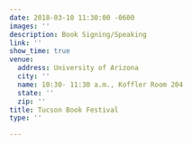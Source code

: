 ```yaml
---
date: 2018-03-10 11:30:00 -0600
images: ''
description: Book Signing/Speaking
link: ''
show_time: true
venue:
  address: University of Arizona
  city: ''
  name: 10:30- 11:30 a.m., Koffler Room 204
  state: ''
  zip: ''
title: Tucson Book Festival
type: ''

---
```

